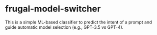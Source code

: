 # frugal-model-switcher
This is a simple ML-based classifier to predict the intent of a prompt and guide automatic model selection (e.g., GPT-3.5 vs GPT-4).
